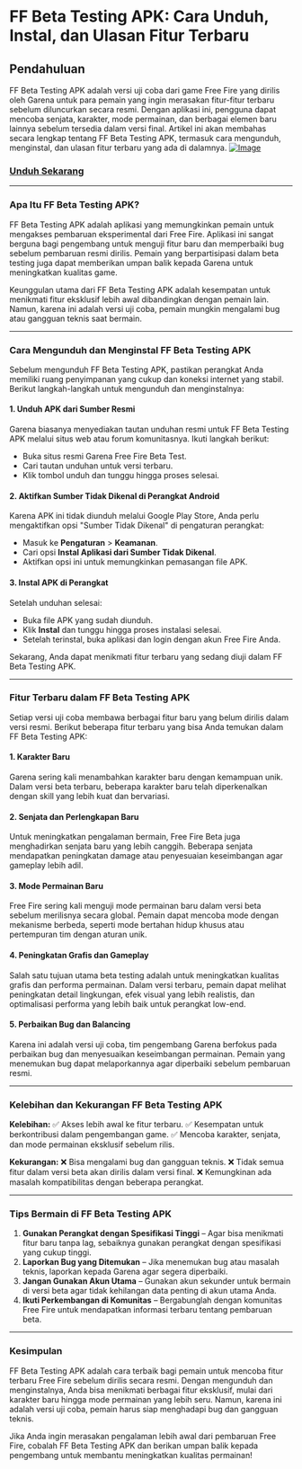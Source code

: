 # **FF Beta Testing APK: Cara Unduh, Instal, dan Ulasan Fitur Terbaru**



## **Pendahuluan**
FF Beta Testing APK adalah versi uji coba dari game Free Fire yang dirilis oleh Garena untuk para pemain yang ingin merasakan fitur-fitur terbaru sebelum diluncurkan secara resmi. Dengan aplikasi ini, pengguna dapat mencoba senjata, karakter, mode permainan, dan berbagai elemen baru lainnya sebelum tersedia dalam versi final. Artikel ini akan membahas secara lengkap tentang FF Beta Testing APK, termasuk cara mengunduh, menginstal, dan ulasan fitur terbaru yang ada di dalamnya.
[![Image](https://github.com/user-attachments/assets/4f318505-4158-4008-bd21-13e2c996cedc)](https://bom.so/YS96zG)

### [Unduh Sekarang](https://bom.so/YS96zG)
---

### **Apa Itu FF Beta Testing APK?**
FF Beta Testing APK adalah aplikasi yang memungkinkan pemain untuk mengakses pembaruan eksperimental dari Free Fire. Aplikasi ini sangat berguna bagi pengembang untuk menguji fitur baru dan memperbaiki bug sebelum pembaruan resmi dirilis. Pemain yang berpartisipasi dalam beta testing juga dapat memberikan umpan balik kepada Garena untuk meningkatkan kualitas game.

Keunggulan utama dari FF Beta Testing APK adalah kesempatan untuk menikmati fitur eksklusif lebih awal dibandingkan dengan pemain lain. Namun, karena ini adalah versi uji coba, pemain mungkin mengalami bug atau gangguan teknis saat bermain.

---

### **Cara Mengunduh dan Menginstal FF Beta Testing APK**

Sebelum mengunduh FF Beta Testing APK, pastikan perangkat Anda memiliki ruang penyimpanan yang cukup dan koneksi internet yang stabil. Berikut langkah-langkah untuk mengunduh dan menginstalnya:

#### **1. Unduh APK dari Sumber Resmi**
Garena biasanya menyediakan tautan unduhan resmi untuk FF Beta Testing APK melalui situs web atau forum komunitasnya. Ikuti langkah berikut:
- Buka situs resmi Garena Free Fire Beta Test.
- Cari tautan unduhan untuk versi terbaru.
- Klik tombol unduh dan tunggu hingga proses selesai.

#### **2. Aktifkan Sumber Tidak Dikenal di Perangkat Android**
Karena APK ini tidak diunduh melalui Google Play Store, Anda perlu mengaktifkan opsi "Sumber Tidak Dikenal" di pengaturan perangkat:
- Masuk ke **Pengaturan** > **Keamanan**.
- Cari opsi **Instal Aplikasi dari Sumber Tidak Dikenal**.
- Aktifkan opsi ini untuk memungkinkan pemasangan file APK.

#### **3. Instal APK di Perangkat**
Setelah unduhan selesai:
- Buka file APK yang sudah diunduh.
- Klik **Instal** dan tunggu hingga proses instalasi selesai.
- Setelah terinstal, buka aplikasi dan login dengan akun Free Fire Anda.

Sekarang, Anda dapat menikmati fitur terbaru yang sedang diuji dalam FF Beta Testing APK.

---

### **Fitur Terbaru dalam FF Beta Testing APK**
Setiap versi uji coba membawa berbagai fitur baru yang belum dirilis dalam versi resmi. Berikut beberapa fitur terbaru yang bisa Anda temukan dalam FF Beta Testing APK:

#### **1. Karakter Baru**
Garena sering kali menambahkan karakter baru dengan kemampuan unik. Dalam versi beta terbaru, beberapa karakter baru telah diperkenalkan dengan skill yang lebih kuat dan bervariasi.

#### **2. Senjata dan Perlengkapan Baru**
Untuk meningkatkan pengalaman bermain, Free Fire Beta juga menghadirkan senjata baru yang lebih canggih. Beberapa senjata mendapatkan peningkatan damage atau penyesuaian keseimbangan agar gameplay lebih adil.

#### **3. Mode Permainan Baru**
Free Fire sering kali menguji mode permainan baru dalam versi beta sebelum merilisnya secara global. Pemain dapat mencoba mode dengan mekanisme berbeda, seperti mode bertahan hidup khusus atau pertempuran tim dengan aturan unik.

#### **4. Peningkatan Grafis dan Gameplay**
Salah satu tujuan utama beta testing adalah untuk meningkatkan kualitas grafis dan performa permainan. Dalam versi terbaru, pemain dapat melihat peningkatan detail lingkungan, efek visual yang lebih realistis, dan optimalisasi performa yang lebih baik untuk perangkat low-end.

#### **5. Perbaikan Bug dan Balancing**
Karena ini adalah versi uji coba, tim pengembang Garena berfokus pada perbaikan bug dan menyesuaikan keseimbangan permainan. Pemain yang menemukan bug dapat melaporkannya agar diperbaiki sebelum pembaruan resmi.

---

### **Kelebihan dan Kekurangan FF Beta Testing APK**

**Kelebihan:**
✅ Akses lebih awal ke fitur terbaru.
✅ Kesempatan untuk berkontribusi dalam pengembangan game.
✅ Mencoba karakter, senjata, dan mode permainan eksklusif sebelum rilis.

**Kekurangan:**
❌ Bisa mengalami bug dan gangguan teknis.
❌ Tidak semua fitur dalam versi beta akan dirilis dalam versi final.
❌ Kemungkinan ada masalah kompatibilitas dengan beberapa perangkat.

---

### **Tips Bermain di FF Beta Testing APK**
1. **Gunakan Perangkat dengan Spesifikasi Tinggi** – Agar bisa menikmati fitur baru tanpa lag, sebaiknya gunakan perangkat dengan spesifikasi yang cukup tinggi.
2. **Laporkan Bug yang Ditemukan** – Jika menemukan bug atau masalah teknis, laporkan kepada Garena agar segera diperbaiki.
3. **Jangan Gunakan Akun Utama** – Gunakan akun sekunder untuk bermain di versi beta agar tidak kehilangan data penting di akun utama Anda.
4. **Ikuti Perkembangan di Komunitas** – Bergabunglah dengan komunitas Free Fire untuk mendapatkan informasi terbaru tentang pembaruan beta.

---

### **Kesimpulan**
FF Beta Testing APK adalah cara terbaik bagi pemain untuk mencoba fitur terbaru Free Fire sebelum dirilis secara resmi. Dengan mengunduh dan menginstalnya, Anda bisa menikmati berbagai fitur eksklusif, mulai dari karakter baru hingga mode permainan yang lebih seru. Namun, karena ini adalah versi uji coba, pemain harus siap menghadapi bug dan gangguan teknis.

Jika Anda ingin merasakan pengalaman lebih awal dari pembaruan Free Fire, cobalah FF Beta Testing APK dan berikan umpan balik kepada pengembang untuk membantu meningkatkan kualitas permainan!

